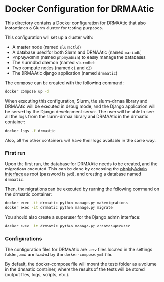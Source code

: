 # Docker Configuration for DRMAAtic

This directory contains a Docker configuration for DRMAAtic that also instantiates a Slurm cluster for testing purposes.

This configuration will set up a cluster with:

- A master node (named `slurmctld`)
- A database used for both Slurm and DRMAAtic (named `mariadb`)
- PhpMyAdmin (named `phpmyadmin`) to easily manage the databases
- The slurmdbd daemon (named `slurmdbd`)
- Two compute nodes (named `c1` and `c2`)
- The DRMAAtic django application (named `drmaatic`)

The compose can be created with the following command:

```bash
docker compose up -d
```

When executing this configuration, Slurm, the slurm-drmaa library and DRMAAtic will be executed in debug mode, and
the Django application will be served by the Django development server. The user will be able to see all the logs
from the slurm-drmaa library and DRMAAtic in the drmaatic container:

```bash
docker logs -f drmaatic
```

Also, all the other containers will have their logs available in the same way.

### First run

Upon the first run, the database for DRMAAtic needs to be created, and the migrations executed.
This can be done by accessing the [phpMyAdmin interface](http://localhost:8080) as root (password is `pwd`), and
creating a database named `drmaatic`.

Then, the migrations can be executed by running the following command on the drmaatic container:

```bash
docker exec -it drmaatic python manage.py makemigrations
docker exec -it drmaatic python manage.py migrate
```

You should also create a superuser for the Django admin interface:

```bash
docker exec -it drmaatic python manage.py createsuperuser
```

### Configurations
The configuration files for DRMAAtic are `.env` files located in the settings folder, and are loaded by
the `docker-compose.yml` file.

By default, the docker-compose file will mount the tests folder as a volume in the drmaatic container, where
the results of the tests will be stored (output files, logs, scripts, etc.).
